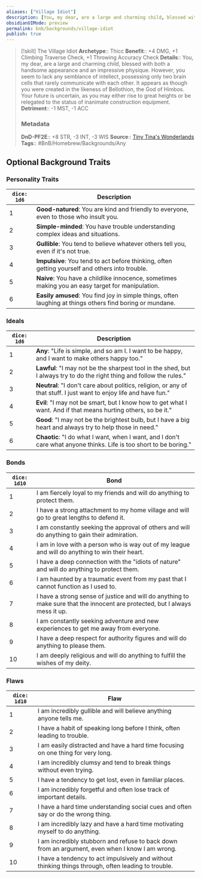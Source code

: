 ```yaml
---
aliases: ["Village Idiot"]
description: [You, my dear, are a large and charming child, blessed with both a handsome appearance and an impressive physique. However, you seem to lack any semblance of intellect...]
obsidianUIMode: preview
permalink: bnb/backgrounds/village-idiot
publish: true
---
```


> [!skill] The Village Idiot
> **Archetype**:: Thicc
> **Benefit**:: +4 DMG, +1 Climbing Traverse Check, +1 Throwing Accuracy Check
> **Details**:: You, my dear, are a large and charming child, blessed with both a handsome appearance and an impressive physique. However, you seem to lack any semblance of intellect, possessing only two brain cells that rarely communicate with each other. It appears as though you were created in the likeness of Bellothion, the God of Himbos. Your future is uncertain, as you may either rise to great heights or be relegated to the status of inanimate construction equipment.
> **Detriment**:: -1 MST, -1 ACC
> ### Metadata
> **DnD-PF2E**:: +8 STR, -3 INT, -3 WIS
> **Source**:: [Tiny Tina's Wonderlands](https://playwonderlands.2k.com)
> **Tags**:: #BnB/Homebrew/Backgrounds/Any

## Optional Background Traits

### Personality Traits

| `dice: 1d6` | Description                                                                                               |
|-------------|-----------------------------------------------------------------------------------------------------------|
| 1           | **Good-natured**: You are kind and friendly to everyone, even to those who insult you.                    |
| 2           | **Simple-minded**: You have trouble understanding complex ideas and situations.                           |
| 3           | **Gullible**: You tend to believe whatever others tell you, even if it's not true.                        |
| 4           | **Impulsive**: You tend to act before thinking, often getting yourself and others into trouble.           |
| 5           | **Naive**: You have a childlike innocence, sometimes making you an easy target for manipulation.          |
| 6           | **Easily amused**: You find joy in simple things, often laughing at things others find boring or mundane. |

### Ideals

| `dice: 1d6` | Description                                                                                                            |
|-------------|------------------------------------------------------------------------------------------------------------------------|
| 1           | **Any**: "Life is simple, and so am I. I want to be happy, and I want to make others happy too."                       |
| 2           | **Lawful**: "I may not be the sharpest tool in the shed, but I always try to do the right thing and follow the rules." |
| 3           | **Neutral**: "I don't care about politics, religion, or any of that stuff. I just want to enjoy life and have fun."    |
| 4           | **Evil**: "I may not be smart, but I know how to get what I want. And if that means hurting others, so be it."         |
| 5           | **Good**: "I may not be the brightest bulb, but I have a big heart and always try to help those in need."              |
| 6           | **Chaotic**: "I do what I want, when I want, and I don't care what anyone thinks. Life is too short to be boring."     |

### Bonds

| `dice: 1d10` | **Bond**                                                                                                                     |
|--------------|------------------------------------------------------------------------------------------------------------------------------|
| 1            | I am fiercely loyal to my friends and will do anything to protect them.                                                      |
| 2            | I have a strong attachment to my home village and will go to great lengths to defend it.                                     |
| 3            | I am constantly seeking the approval of others and will do anything to gain their admiration.                                |
| 4            | I am in love with a person who is way out of my league and will do anything to win their heart.                              |
| 5            | I have a deep connection with the "idiots of nature" and will do anything to protect them.                                   |
| 6            | I am haunted by a traumatic event from my past that I cannot function as I used to.                                          |
| 7            | I have a strong sense of justice and will do anything to make sure that the innocent are protected, but I always mess it up. |
| 8            | I am constantly seeking adventure and new experiences to get me away from everyone.                                          |
| 9            | I have a deep respect for authority figures and will do anything to please them.                                             |
| 10           | I am deeply religious and will do anything to fulfill the wishes of my deity.                                                |

### Flaws

| `dice: 1d10` | **Flaw**                                                                                            |
|--------------|-----------------------------------------------------------------------------------------------------|
| 1            | I am incredibly gullible and will believe anything anyone tells me.                                 |
| 2            | I have a habit of speaking long before I think, often leading to trouble.                           |
| 3            | I am easily distracted and have a hard time focusing on one thing for very long.                    |
| 4            | I am incredibly clumsy and tend to break things without even trying.                                |
| 5            | I have a tendency to get lost, even in familiar places.                                             |
| 6            | I am incredibly forgetful and often lose track of important details.                                |
| 7            | I have a hard time understanding social cues and often say or do the wrong thing.                   |
| 8            | I am incredibly lazy and have a hard time motivating myself to do anything.                         |
| 9            | I am incredibly stubborn and refuse to back down from an argument, even when I know I am wrong.     |
| 10           | I have a tendency to act impulsively and without thinking things through, often leading to trouble. |
